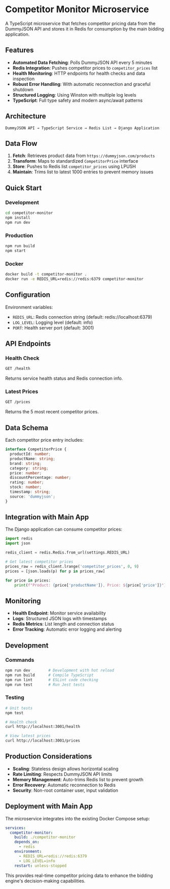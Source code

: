 # Competitor Monitor Microservice

A TypeScript microservice that fetches competitor pricing data from the DummyJSON API and stores it in Redis for consumption by the main bidding application.

## Features

- **Automated Data Fetching**: Polls DummyJSON API every 5 minutes
- **Redis Integration**: Pushes competitor prices to `competitor_prices` list
- **Health Monitoring**: HTTP endpoints for health checks and data inspection
- **Robust Error Handling**: With automatic reconnection and graceful shutdown
- **Structured Logging**: Using Winston with multiple log levels
- **TypeScript**: Full type safety and modern async/await patterns

## Architecture

```
DummyJSON API → TypeScript Service → Redis List → Django Application
```

## Data Flow

1. **Fetch**: Retrieves product data from `https://dummyjson.com/products`
2. **Transform**: Maps to standardized `CompetitorPrice` interface
3. **Store**: Pushes to Redis list `competitor_prices` using LPUSH
4. **Maintain**: Trims list to latest 1000 entries to prevent memory issues

## Quick Start

### Development
```bash
cd competitor-monitor
npm install
npm run dev
```

### Production
```bash
npm run build
npm start
```

### Docker
```bash
docker build -t competitor-monitor .
docker run -e REDIS_URL=redis://redis:6379 competitor-monitor
```

## Configuration

Environment variables:
- `REDIS_URL`: Redis connection string (default: redis://localhost:6379)
- `LOG_LEVEL`: Logging level (default: info)
- `PORT`: Health server port (default: 3001)

## API Endpoints

### Health Check
```bash
GET /health
```
Returns service health status and Redis connection info.

### Latest Prices
```bash
GET /prices
```
Returns the 5 most recent competitor prices.

## Data Schema

Each competitor price entry includes:
```typescript
interface CompetitorPrice {
  productId: number;
  productName: string;
  brand: string;
  category: string;
  price: number;
  discountPercentage: number;
  rating: number;
  stock: number;
  timestamp: string;
  source: 'dummyjson';
}
```

## Integration with Main App

The Django application can consume competitor prices:

```python
import redis
import json

redis_client = redis.Redis.from_url(settings.REDIS_URL)

# Get latest competitor prices
prices_raw = redis_client.lrange('competitor_prices', 0, 9)
prices = [json.loads(p) for p in prices_raw]

for price in prices:
    print(f"Product: {price['productName']}, Price: ${price['price']}")
```

## Monitoring

- **Health Endpoint**: Monitor service availability
- **Logs**: Structured JSON logs with timestamps
- **Redis Metrics**: List length and connection status
- **Error Tracking**: Automatic error logging and alerting

## Development

### Commands
```bash
npm run dev        # Development with hot reload
npm run build      # Compile TypeScript
npm run lint       # ESLint code checking
npm run test       # Run Jest tests
```

### Testing
```bash
# Unit tests
npm test

# Health check
curl http://localhost:3001/health

# View latest prices
curl http://localhost:3001/prices
```

## Production Considerations

- **Scaling**: Stateless design allows horizontal scaling
- **Rate Limiting**: Respects DummyJSON API limits
- **Memory Management**: Auto-trims Redis list to prevent growth
- **Error Recovery**: Automatic reconnection to Redis
- **Security**: Non-root container user, input validation

## Deployment with Main App

The microservice integrates into the existing Docker Compose setup:

```yaml
services:
  competitor-monitor:
    build: ./competitor-monitor
    depends_on:
      - redis
    environment:
      - REDIS_URL=redis://redis:6379
      - LOG_LEVEL=info
    restart: unless-stopped
```

This provides real-time competitor pricing data to enhance the bidding engine's decision-making capabilities.
